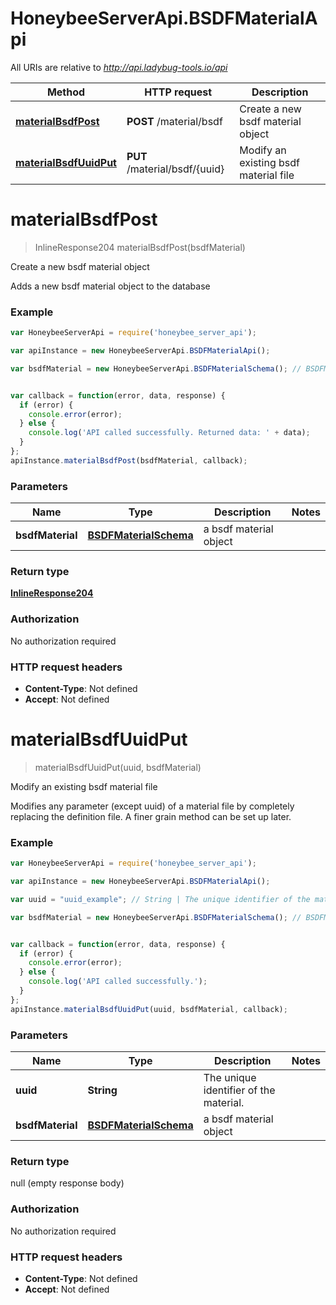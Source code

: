 # HoneybeeServerApi.BSDFMaterialApi

All URIs are relative to *http://api.ladybug-tools.io/api*

Method | HTTP request | Description
------------- | ------------- | -------------
[**materialBsdfPost**](BSDFMaterialApi.md#materialBsdfPost) | **POST** /material/bsdf | Create a new bsdf material object
[**materialBsdfUuidPut**](BSDFMaterialApi.md#materialBsdfUuidPut) | **PUT** /material/bsdf/{uuid} | Modify an existing bsdf material file


<a name="materialBsdfPost"></a>
# **materialBsdfPost**
> InlineResponse204 materialBsdfPost(bsdfMaterial)

Create a new bsdf material object

Adds a new bsdf material object to the database

### Example
```javascript
var HoneybeeServerApi = require('honeybee_server_api');

var apiInstance = new HoneybeeServerApi.BSDFMaterialApi();

var bsdfMaterial = new HoneybeeServerApi.BSDFMaterialSchema(); // BSDFMaterialSchema | a bsdf material object


var callback = function(error, data, response) {
  if (error) {
    console.error(error);
  } else {
    console.log('API called successfully. Returned data: ' + data);
  }
};
apiInstance.materialBsdfPost(bsdfMaterial, callback);
```

### Parameters

Name | Type | Description  | Notes
------------- | ------------- | ------------- | -------------
 **bsdfMaterial** | [**BSDFMaterialSchema**](BSDFMaterialSchema.md)| a bsdf material object | 

### Return type

[**InlineResponse204**](InlineResponse204.md)

### Authorization

No authorization required

### HTTP request headers

 - **Content-Type**: Not defined
 - **Accept**: Not defined

<a name="materialBsdfUuidPut"></a>
# **materialBsdfUuidPut**
> materialBsdfUuidPut(uuid, bsdfMaterial)

Modify an existing bsdf material file

Modifies any parameter (except uuid) of a material file by completely replacing the definition file. A finer grain method can be set up later.

### Example
```javascript
var HoneybeeServerApi = require('honeybee_server_api');

var apiInstance = new HoneybeeServerApi.BSDFMaterialApi();

var uuid = "uuid_example"; // String | The unique identifier of the material.

var bsdfMaterial = new HoneybeeServerApi.BSDFMaterialSchema(); // BSDFMaterialSchema | a bsdf material object


var callback = function(error, data, response) {
  if (error) {
    console.error(error);
  } else {
    console.log('API called successfully.');
  }
};
apiInstance.materialBsdfUuidPut(uuid, bsdfMaterial, callback);
```

### Parameters

Name | Type | Description  | Notes
------------- | ------------- | ------------- | -------------
 **uuid** | **String**| The unique identifier of the material. | 
 **bsdfMaterial** | [**BSDFMaterialSchema**](BSDFMaterialSchema.md)| a bsdf material object | 

### Return type

null (empty response body)

### Authorization

No authorization required

### HTTP request headers

 - **Content-Type**: Not defined
 - **Accept**: Not defined

